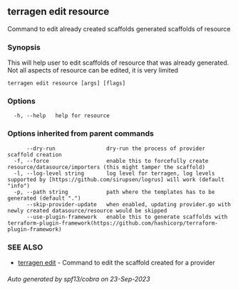 ## terragen edit resource

Command to edit already created scaffolds generated scaffolds of resource

### Synopsis

This will help user to edit scaffolds of resource that was already generated.
               Not all aspects of resource can be edited, it is very limited

```
terragen edit resource [args] [flags]
```

### Options

```
  -h, --help   help for resource
```

### Options inherited from parent commands

```
      --dry-run                dry-run the process of provider scaffold creation
  -f, --force                  enable this to forcefully create resource/datasource/importers (this might tamper the scaffold)
  -l, --log-level string       log level for terragen, log levels supported by [https://github.com/sirupsen/logrus] will work (default "info")
  -p, --path string            path where the templates has to be generated (default ".")
      --skip-provider-update   when enabled, updating provider.go with newly created datasource/resource would be skipped
      --use-plugin-framework   enable this to generate scaffolds with terraform-plugin-framework(https://github.com/hashicorp/terraform-plugin-framework)
```

### SEE ALSO

* [terragen edit](terragen_edit.md)	 - Command to edit the scaffold created for a provider

###### Auto generated by spf13/cobra on 23-Sep-2023
